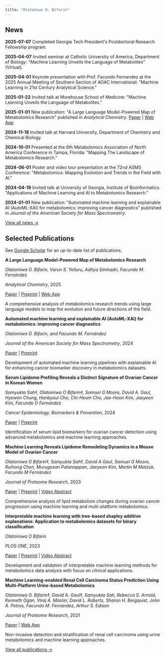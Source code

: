 ```yaml
---
title: "Olatomiwa O. Bifarin"
---
```


## News

**2025-07-07** Completed Georgia Tech President's Postdoctoral Research Fellowship program.

**2025-04-07** Invited seminar at Catholic University of America, Department of Biology: "Machine Learning Unveils the Language of Metabolites" (Virtual).

**2025-04-01** Keynote presentation with Prof. Facundo Fernandez at the 2025 Annual Meeting of Southern Section of AOAC International: "Machine Learning in 21st Century Analytical Science."

**2025-01-22** Invited talk at Morehouse School of Medicine: "Machine Learning Unveils the Language of Metabolites."

**2025-01-01** New publication: "A Large Language Model-Powered Map of Metabolomics Research" published in *Analytical Chemistry*. [Paper](link) | [Web App](link)

**2024-11-18** Invited talk at Harvard University, Department of Chemistry and Chemical Biology.

**2024-10-01** Presented at the 6th Metabolomics Association of North America Conference in Tampa, Florida: "Mapping The Landscape of Metabolomics Research."

**2024-06-01** Poster and video tour presentation at the 72nd ASMS Conference: "Metabolomics: Mapping Evolution and Trends in the Field with AI."

**2024-04-19** Invited talk at University of Georgia, Institute of Bioinformatics: "Applications of Machine Learning and AI to Metabolomics Research."

**2024-01-01** New publication: "Automated machine learning and explainable AI (AutoML-XAI) for metabolomics: improving cancer diagnostics" published in *Journal of the American Society for Mass Spectrometry*.

[View all news →](/news/)

## Selected Publications

See [Google Scholar](https://scholar.google.com/citations?user=YOUR_SCHOLAR_ID) for an up-to-date list of publications.

**A Large Language Model-Powered Map of Metabolomics Research**

*Olatomiwa O. Bifarin, Varun S. Yelluru, Aditya Simhadri, Facundo M. Fernández*

*Analytical Chemistry*, 2025

[Paper](link) | [Preprint](link) | [Web App](link)

A comprehensive analysis of metabolomics research trends using large language models to map the evolution and future directions of the field.

**Automated machine learning and explainable AI (AutoML-XAI) for metabolomics: improving cancer diagnostics**

*Olatomiwa O. Bifarin, and Facundo M. Fernández*

*Journal of the American Society for Mass Spectrometry*, 2024

[Paper](link) | [Preprint](link)

Development of automated machine learning pipelines with explainable AI for enhancing cancer biomarker discovery in metabolomics datasets.

**Serum Lipidome Profiling Reveals a Distinct Signature of Ovarian Cancer in Korean Women**

*Samyukta Sah‡, Olatomiwa O Bifarin‡, Samuel G Moore, David A. Gaul, Hyewon Chung, Hanbyoul Cho, Chi-Heum Cho, Jae-Hoon Kim, Jaeyeon Kim, Facundo O Fernandez*

*Cancer Epidemiology, Biomarkers & Prevention*, 2024

[Paper](link) | [Preprint](link)

Identification of serum lipid biomarkers for ovarian cancer detection using advanced metabolomics and machine learning approaches.

**Machine Learning Reveals Lipidome Remodeling Dynamics in a Mouse Model of Ovarian Cancer**

*Olatomiwa O Bifarin‡, Samyukta Sah‡, David A Gaul, Samuel G Moore, Ruihong Chen, Murugesan Palaniappan, Jaeyeon Kim, Martin M Matzuk, Facundo M Fernández*

*Journal of Proteome Research*, 2023

[Paper](link) | [Preprint](link) | [Video Abstract](link)

Comprehensive analysis of lipid metabolism changes during ovarian cancer progression using machine learning and multi-platform metabolomics.

**Interpretable machine learning with tree-based shapley additive explanations: Application to metabolomics datasets for binary classification**

*Olatomiwa O Bifarin*

*PLOS ONE*, 2023

[Paper](link) | [Preprint](link) | [Video Abstract](link)

Development and validation of interpretable machine learning methods for metabolomics data analysis with focus on clinical applications.

**Machine Learning-enabled Renal Cell Carcinoma Status Prediction Using Multi-Platform Urine-based Metabolomics**

*Olatomiwa O. Bifarin‡, David A. Gaul‡, Samyukta Sah, Rebecca S. Arnold, Kenneth Ogan, Viraj A. Master, David L. Roberts, Sharon H. Bergquist, John A. Petros, Facundo M. Fernández, Arthur S. Edison*

*Journal of Proteome Research*, 2021

[Paper](link) | [Web App](link)

Non-invasive detection and stratification of renal cell carcinoma using urine metabolomics and machine learning approaches.

[View all publications →](/publications/)
